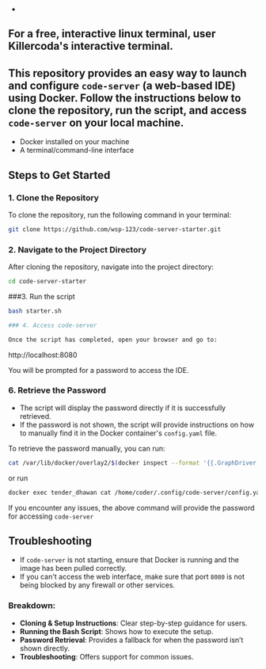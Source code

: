 -
For a free, interactive linux terminal, user Killercoda's interactive terminal.
-

This repository provides an easy way to launch and configure `code-server` (a web-based IDE) using Docker. Follow the instructions below to clone the repository, run the script, and access `code-server` on your local machine.
-

- Docker installed on your machine
- A terminal/command-line interface

## Steps to Get Started

### 1. Clone the Repository

To clone the repository, run the following command in your terminal:

```bash
git clone https://github.com/wsp-123/code-server-starter.git
````

### 2. Navigate to the Project Directory

After cloning the repository, navigate into the project directory:

```bash
cd code-server-starter
```
###3. Run the script 
```bash
bash starter.sh

### 4. Access code-server

Once the script has completed, open your browser and go to:

```
http://localhost:8080


You will be prompted for a password to access the IDE.

### 6. Retrieve the Password

* The script will display the password directly if it is successfully retrieved.
* If the password is not shown, the script will provide instructions on how to manually find it in the Docker container's `config.yaml` file.

To retrieve the password manually, you can run:

```bash
cat /var/lib/docker/overlay2/$(docker inspect --format '{{.GraphDriver.Data.LowerDir}}' tender_dhawan | cut -d/ -f4-)/merged/home/coder/.config/code-server/config.yaml
````
or run 

```bash
docker exec tender_dhawan cat /home/coder/.config/code-server/config.yaml
````

If you encounter any issues, the above command will provide the password for accessing `code-server`

## Troubleshooting

* If `code-server` is not starting, ensure that Docker is running and the image has been pulled correctly.
* If you can't access the web interface, make sure that port `8080` is not being blocked by any firewall or other services.

### Breakdown:
- **Cloning & Setup Instructions**: Clear step-by-step guidance for users.
- **Running the Bash Script**: Shows how to execute the setup.
- **Password Retrieval**: Provides a fallback for when the password isn’t shown directly.
- **Troubleshooting**: Offers support for common issues.

